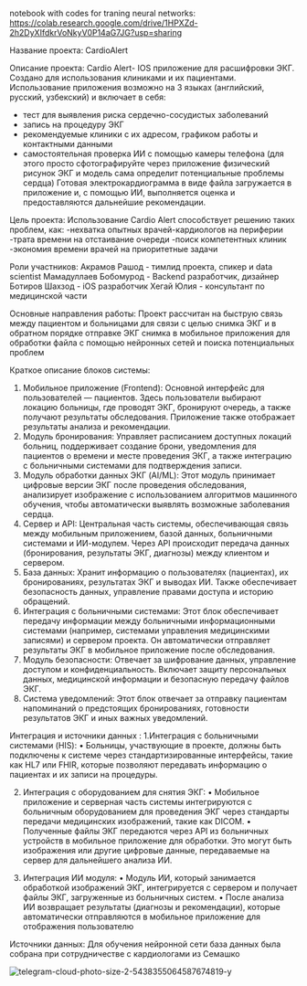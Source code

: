 notebook with codes for traning neural networks:
https://colab.research.google.com/drive/1HPXZd-2h2DyXIfdkrVoNkyV0P14aG7JG?usp=sharing

Название проекта: CardioAlert

Описание проекта: Cardio Alert- IOS приложение для расшифровки ЭКГ. Создано для использования клиниками и их пациентами. Использование приложения возможно на 3 языках (английский, русский, узбекский) и включает в себя:
- тест для выявления риска сердечно-сосудистых заболеваний
- запись на процедуру ЭКГ 
- рекомендуемые клиники с их адресом, графиком работы и контактными данными
- самостоятельная проверка ИИ с помощью камеры телефона (для этого просто сфотографируйте через приложение физический рисунок ЭКГ и модель сама определит потенциальные проблемы сердца)
Готовая электрокардиограмма в виде файла загружается в приложение и, с помощью ИИ, выполняется оценка и предоставляются дальнейшие рекомендации.


Цель проекта: Использование Cardio Alert способствует решению таких проблем, как:
-нехватка опытных врачей-кардиологов на периферии
-трата времени на отстаивание очереди
-поиск компетентных клиник
-экономия времени врачей на приоритетные задачи

Роли участников: 
Акрамов Рашод -   тимлид проекта, спикер и data scientist 
Мамадуллаев Бобомурод - Backend разработчик, дизайнер
Ботиров Шахзод - iOS разработчик 
Хегай Юлия - консультант по медицинской части

Основные направления работы: Проект рассчитан на быструю связь между пациентом и больницами для связи с целью снимка ЭКГ и в обратном порядке отправке ЭКГ снимка в мобильное приложения для обработки файла с помощью нейронных сетей и поиска потенциальных проблем

Краткое описание блоков системы: 
1. Мобильное приложение (Frontend):
Основной интерфейс для пользователей — пациентов. Здесь пользователи выбирают локацию больницы, где проводят ЭКГ, бронируют очередь, а также получают результаты обследования. Приложение также отображает результаты анализа и рекомендации.
 2. Модуль бронирования:
Управляет расписанием доступных локаций больниц, поддерживает создание брони, уведомления для пациентов о времени и месте проведения ЭКГ, а также интеграцию с больничными системами для подтверждения записи.
 3. Модуль обработки данных ЭКГ (AI/ML):
Этот модуль принимает цифровые версии ЭКГ после проведения обследования, анализирует изображение с использованием алгоритмов машинного обучения, чтобы автоматически выявлять возможные заболевания сердца.
 4. Сервер и API:
Центральная часть системы, обеспечивающая связь между мобильным приложением, базой данных, больничными системами и ИИ-модулем. Через API происходит передача данных (бронирования, результаты ЭКГ, диагнозы) между клиентом и сервером.
 5. База данных:
Хранит информацию о пользователях (пациентах), их бронированиях, результатах ЭКГ и выводах ИИ. Также обеспечивает безопасность данных, управление правами доступа и историю обращений.
 6. Интеграция с больничными системами:
Этот блок обеспечивает передачу информации между больничными информационными системами (например, системами управления медицинскими записями) и сервером проекта. Он автоматически отправляет результаты ЭКГ в мобильное приложение после обследования.
 7. Модуль безопасности:
Отвечает за шифрование данных, управление доступом и конфиденциальность. Включает защиту персональных данных, медицинской информации и безопасную передачу файлов ЭКГ.
 8. Система уведомлений:
Этот блок отвечает за отправку пациентам напоминаний о предстоящих бронированиях, готовности результатов ЭКГ и иных важных уведомлений.

Интеграция и источники данных : 
1.Интеграция с больничными системами (HIS):
 • Больницы, участвующие в проекте, должны быть подключены к системе через стандартизированные интерфейсы, такие как HL7 или FHIR, которые позволяют передавать информацию о пациентах и их записи на процедуры.

2. Интеграция с оборудованием для снятия ЭКГ:
 • Мобильное приложение и серверная часть системы интегрируются с больничным оборудованием для проведения ЭКГ через стандарты передачи медицинских изображений, такие как DICOM.
 • Полученные файлы ЭКГ передаются через API из больничных устройств в мобильное приложение для обработки. Это могут быть изображения или другие цифровые данные, передаваемые на сервер для дальнейшего анализа ИИ.

3. Интеграция ИИ модуля:
 • Модуль ИИ, который занимается обработкой изображений ЭКГ, интегрируется с сервером и получает файлы ЭКГ, загруженные из больничных систем.
 • После анализа ИИ возвращает результаты (диагнозы и рекомендации), которые автоматически отправляются в мобильное приложение для отображения пользователю

Источники данных: Для обучения нейронной сети база данных была собрана при сотрудничестве с кардиологами из Семашко

![telegram-cloud-photo-size-2-5438355064587674819-y](https://github.com/user-attachments/assets/4f18d144-74a6-49b6-9172-bfb5675fc7af)
